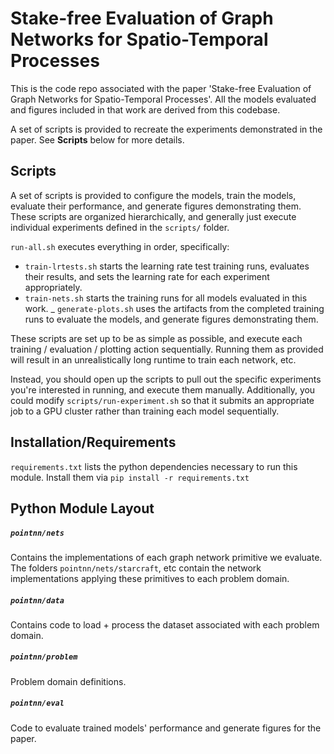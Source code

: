 # Stake-free Evaluation of Graph Networks for Spatio-Temporal Processes

This is the code repo associated with the paper 'Stake-free Evaluation of Graph Networks for Spatio-Temporal Processes'.
All the models evaluated and figures included in that work are derived from this codebase.

A set of scripts is provided to recreate the experiments demonstrated in the paper. See **Scripts** below for more details.

## Scripts

A set of scripts is provided to configure the models, train the models, evaluate their performance, and generate figures demonstrating them. 
These scripts are organized hierarchically, and generally just execute individual experiments defined in the `scripts/` folder.

`run-all.sh` executes everything in order, specifically:
- `train-lrtests.sh` starts the learning rate test training runs, evaluates their results, and sets the learning rate for each experiment appropriately. 
- `train-nets.sh` starts the training runs for all models evaluated in this work.
_ `generate-plots.sh` uses the artifacts from the completed training runs to evaluate the models, and generate figures demonstrating them.

These scripts are set up to be as simple as possible, and execute each training / evaluation / plotting action sequentially.
Running them as provided will result in an unrealistically long runtime to train each network, etc.

Instead, you should open up the scripts to pull out the specific experiments you're interested in running, and execute them manually.
Additionally, you could modify `scripts/run-experiment.sh` so that it submits an appropriate job to a GPU cluster rather than training each model sequentially.

## Installation/Requirements

`requirements.txt` lists the python dependencies necessary to run this module.
Install them via `pip install -r requirements.txt`

## Python Module Layout

##### `pointnn/nets` 
Contains the implementations of each graph network primitive we evaluate. 
The folders `pointnn/nets/starcraft`, etc contain the network implementations applying these primitives to each problem domain.

##### `pointnn/data` 
Contains code to load + process the dataset associated with each problem domain.

##### `pointnn/problem`
Problem domain definitions.

##### `pointnn/eval`
Code to evaluate trained models' performance and generate figures for the paper.

